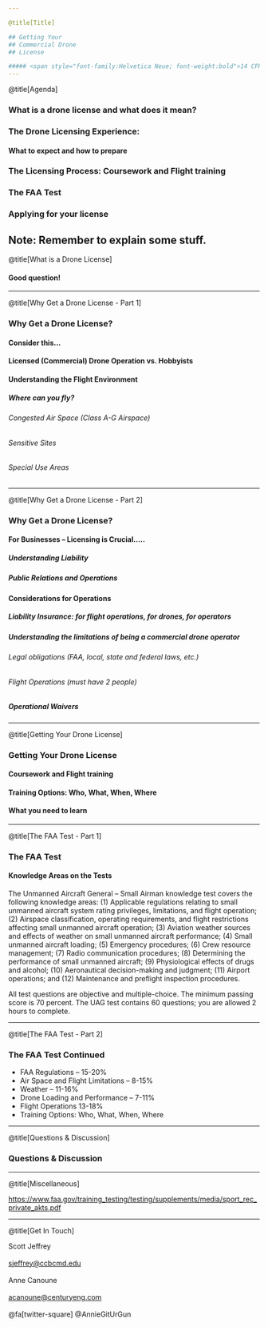 ```yaml
---

@title[Title]

## Getting Your
## Commercial Drone
## License

##### <span style="font-family:Helvetica Neue; font-weight:bold">14 CFR Part 107 - Commercial Use of Unmanned Aerial Vehicles</span>
---
```


@title[Agenda]

### What is a drone license and what does it mean?
### The Drone Licensing Experience:
#### What to expect and how to prepare
### The Licensing Process: Coursework and Flight training
### The FAA Test
### Applying for your license

Note:
Remember to explain some stuff.
---

@title[What is a Drone License]

#### Good question!

---
@title[Why Get a Drone License - Part 1]

### Why Get a Drone License?
#### Consider this...
#### Licensed (Commercial) Drone Operation vs. Hobbyists
#### Understanding the Flight Environment
##### Where can you fly?
###### Congested Air Space (Class A-G Airspace)
###### Sensitive Sites
###### Special Use Areas

---

@title[Why Get a Drone License - Part 2]

### Why Get a Drone License?

#### For Businesses – Licensing is Crucial…..
##### Understanding Liability
##### Public Relations and Operations
#### Considerations for Operations
##### Liability Insurance: for flight operations, for drones, for operators
##### Understanding the limitations of being a commercial drone operator
###### Legal obligations (FAA, local, state and federal laws, etc.)
###### Flight Operations (must have 2 people)
##### Operational Waivers

---

@title[Getting Your Drone License]

### Getting Your Drone License
#### Coursework and Flight training
#### Training Options: Who, What, When, Where
#### What you need to learn

---

@title[The FAA Test - Part 1]

### The FAA Test

#### Knowledge Areas on the Tests
The Unmanned Aircraft General – Small Airman knowledge test covers the following knowledge areas:
(1) Applicable regulations relating to small unmanned aircraft system rating privileges, limitations, and flight operation;
(2) Airspace classification, operating requirements, and flight restrictions affecting small unmanned aircraft operation;
(3) Aviation weather sources and effects of weather on small unmanned aircraft performance;
(4) Small unmanned aircraft loading;
(5) Emergency procedures;
(6) Crew resource management;
(7) Radio communication procedures;
(8) Determining the performance of small unmanned aircraft;
(9) Physiological effects of drugs and alcohol;
(10) Aeronautical decision-making and judgment;
(11) Airport operations; and
(12) Maintenance and preflight inspection procedures.

All test questions are objective and multiple-choice. The minimum passing score is 70 percent. The UAG test contains 60 questions; you are allowed 2 hours to complete.

---

@title[The FAA Test - Part 2]

### The FAA Test Continued
* FAA Regulations – 15-20%
* Air Space and Flight Limitations – 8-15%
* Weather – 11-16%
* Drone Loading and Performance – 7-11%
* Flight Operations 13-18%
* Training Options: Who, What, When, Where

---

@title[Questions & Discussion]

### Questions & Discussion

---

@title[Miscellaneous]

https://www.faa.gov/training_testing/testing/supplements/media/sport_rec_private_akts.pdf

---

@title[Get In Touch]

Scott Jeffrey <br/><br/>
sjeffrey@ccbcmd.edu
<br/><br/>
Anne Canoune <br/><br/>
acanoune@centuryeng.com <br/><br/>
@fa[twitter-square] @AnnieGitUrGun
